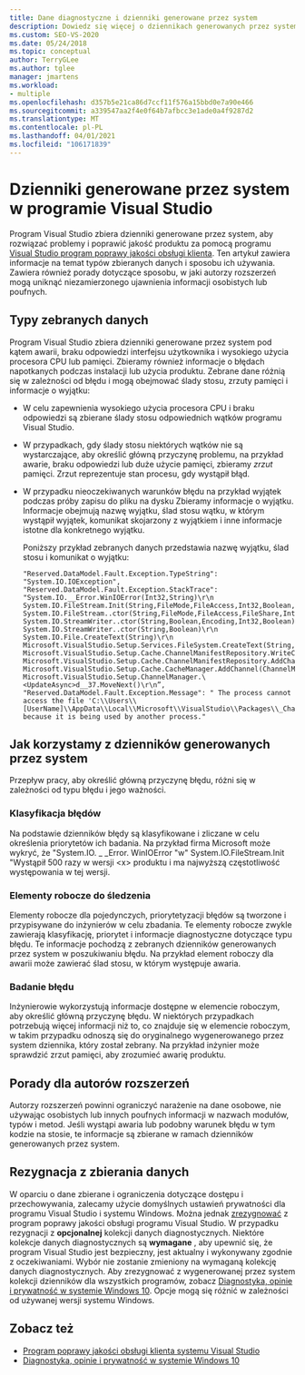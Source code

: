 ```yaml
---
title: Dane diagnostyczne i dzienniki generowane przez system
description: Dowiedz się więcej o dziennikach generowanych przez system Visual Studio, typach zbieranych danych i sposobach ich użycia do rozwiązywania problemów i poprawiania jakości produktów.
ms.custom: SEO-VS-2020
ms.date: 05/24/2018
ms.topic: conceptual
author: TerryGLee
ms.author: tglee
manager: jmartens
ms.workload:
- multiple
ms.openlocfilehash: d357b5e21ca86d7ccf11f576a15bbd0e7a90e466
ms.sourcegitcommit: a339547aa2f4e0f64b7afbcc3e1ade0a4f9287d2
ms.translationtype: MT
ms.contentlocale: pl-PL
ms.lasthandoff: 04/01/2021
ms.locfileid: "106171839"
---
```

# <a name="system-generated-logs-collected-by-visual-studio"></a>Dzienniki generowane przez system w programie Visual Studio

Program Visual Studio zbiera dzienniki generowane przez system, aby rozwiązać problemy i poprawić jakość produktu za pomocą programu [Visual Studio program poprawy jakości obsługi klienta](visual-studio-experience-improvement-program.md). Ten artykuł zawiera informacje na temat typów zbieranych danych i sposobu ich używania. Zawiera również porady dotyczące sposobu, w jaki autorzy rozszerzeń mogą uniknąć niezamierzonego ujawnienia informacji osobistych lub poufnych.

## <a name="types-of-collected-data"></a>Typy zebranych danych

Program Visual Studio zbiera dzienniki generowane przez system pod kątem awarii, braku odpowiedzi interfejsu użytkownika i wysokiego użycia procesora CPU lub pamięci. Zbieramy również informacje o błędach napotkanych podczas instalacji lub użycia produktu. Zebrane dane różnią się w zależności od błędu i mogą obejmować ślady stosu, zrzuty pamięci i informacje o wyjątku:

- W celu zapewnienia wysokiego użycia procesora CPU i braku odpowiedzi są zbierane ślady stosu odpowiednich wątków programu Visual Studio.

- W przypadkach, gdy ślady stosu niektórych wątków nie są wystarczające, aby określić główną przyczynę problemu, na przykład awarie, braku odpowiedzi lub duże użycie pamięci, zbieramy *zrzut* pamięci. Zrzut reprezentuje stan procesu, gdy wystąpił błąd.

- W przypadku nieoczekiwanych warunków błędu na przykład wyjątek podczas próby zapisu do pliku na dysku Zbieramy informacje o wyjątku. Informacje obejmują nazwę wyjątku, ślad stosu wątku, w którym wystąpił wyjątek, komunikat skojarzony z wyjątkiem i inne informacje istotne dla konkretnego wyjątku.

   Poniższy przykład zebranych danych przedstawia nazwę wyjątku, ślad stosu i komunikat o wyjątku:

   ```text
   "Reserved.DataModel.Fault.Exception.TypeString": "System.IO.IOException",
   "Reserved.DataModel.Fault.Exception.StackTrace": "System.IO.__Error.WinIOError(Int32,String)\r\n
   System.IO.FileStream.Init(String,FileMode,FileAccess,Int32,Boolean,FileShare,Int32,FileOptions,SECURITY_ATTRIBUTES,String,Boolean,Boolean,Boolean)\r\n
   System.IO.FileStream..ctor(String,FileMode,FileAccess,FileShare,Int32,FileOptions,String,Boolean,Boolean,Boolean)\r\nSystem.IO.StreamWriter.CreateFile(String,Boolean,Boolean)\r\n
   System.IO.StreamWriter..ctor(String,Boolean,Encoding,Int32,Boolean)\r\n
   System.IO.StreamWriter..ctor(String,Boolean)\r\n
   System.IO.File.CreateText(String)\r\n
   Microsoft.VisualStudio.Setup.Services.FileSystem.CreateText(String,Boolean)\r\n
   Microsoft.VisualStudio.Setup.Cache.ChannelManifestRepository.WriteChannelManifest(IChannelManifest,String,String)\r\n
   Microsoft.VisualStudio.Setup.Cache.ChannelManifestRepository.AddChannel(ChannelManifestPair,Boolean)\r\n
   Microsoft.VisualStudio.Setup.Cache.CacheManager.AddChannel(ChannelManifestPair,Boolean)\r\n
   Microsoft.VisualStudio.Setup.ChannelManager.\<UpdateAsync>d__37.MoveNext()\r\n”,
   "Reserved.DataModel.Fault.Exception.Message": " The process cannot access the file 'C:\\Users\\[UserName]\\AppData\\Local\\Microsoft\\VisualStudio\\Packages\\_Channels\\4CB340F5\\channelManifest.json' because it is being used by another process."
   ```

## <a name="how-we-use-system-generated-logs"></a>Jak korzystamy z dzienników generowanych przez system

Przepływ pracy, aby określić główną przyczynę błędu, różni się w zależności od typu błędu i jego ważności.

### <a name="error-classification"></a>Klasyfikacja błędów

Na podstawie dzienników błędy są klasyfikowane i zliczane w celu określenia priorytetów ich badania. Na przykład firma Microsoft może wykryć, że "System.IO. \_ _Error. WinIOError "w" System.IO.FileStream.Init "Wystąpił 500 razy w wersji \<x> produktu i ma najwyższą częstotliwość występowania w tej wersji.

### <a name="work-items-for-tracking"></a>Elementy robocze do śledzenia

Elementy robocze dla pojedynczych, priorytetyzacji błędów są tworzone i przypisywane do inżynierów w celu zbadania. Te elementy robocze zwykle zawierają klasyfikację, priorytet i informacje diagnostyczne dotyczące typu błędu. Te informacje pochodzą z zebranych dzienników generowanych przez system w poszukiwaniu błędu. Na przykład element roboczy dla awarii może zawierać ślad stosu, w którym występuje awaria.

### <a name="error-investigation"></a>Badanie błędu

Inżynierowie wykorzystują informacje dostępne w elemencie roboczym, aby określić główną przyczynę błędu. W niektórych przypadkach potrzebują więcej informacji niż to, co znajduje się w elemencie roboczym, w takim przypadku odnoszą się do oryginalnego wygenerowanego przez system dziennika, który został zebrany. Na przykład inżynier może sprawdzić zrzut pamięci, aby zrozumieć awarię produktu.

## <a name="tips-for-extension-authors"></a>Porady dla autorów rozszerzeń

Autorzy rozszerzeń powinni ograniczyć narażenie na dane osobowe, nie używając osobistych lub innych poufnych informacji w nazwach modułów, typów i metod. Jeśli wystąpi awaria lub podobny warunek błędu w tym kodzie na stosie, te informacje są zbierane w ramach dzienników generowanych przez system.

## <a name="opt-out-of-data-collection"></a>Rezygnacja z zbierania danych

W oparciu o dane zbierane i ograniczenia dotyczące dostępu i przechowywania, zalecamy użycie domyślnych ustawień prywatności dla programu Visual Studio i systemu Windows. Można jednak [zrezygnować](../ide/visual-studio-experience-improvement-program.md#opt-in-or-out) z program poprawy jakości obsługi programu Visual Studio. W przypadku rezygnacji z **opcjonalnej** kolekcji danych diagnostycznych. Niektóre kolekcje danych diagnostycznych są **wymagane** , aby upewnić się, że program Visual Studio jest bezpieczny, jest aktualny i wykonywany zgodnie z oczekiwaniami. Wybór nie zostanie zmieniony na wymaganą kolekcję danych diagnostycznych. Aby zrezygnować z wygenerowanej przez system kolekcji dzienników dla wszystkich programów, zobacz [Diagnostyka, opinie i prywatność w systemie Windows 10](https://privacy.microsoft.com/windows-10-feedback-diagnostics-and-privacy). Opcje mogą się różnić w zależności od używanej wersji systemu Windows.

## <a name="see-also"></a>Zobacz też

- [Program poprawy jakości obsługi klienta systemu Visual Studio](visual-studio-experience-improvement-program.md)
- [Diagnostyka, opinie i prywatność w systemie Windows 10](https://privacy.microsoft.com/windows-10-feedback-diagnostics-and-privacy)
